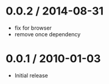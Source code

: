 
0.0.2 / 2014-08-31
==================

 * fix for browser
 * remove once dependency

0.0.1 / 2010-01-03
==================

  * Initial release

